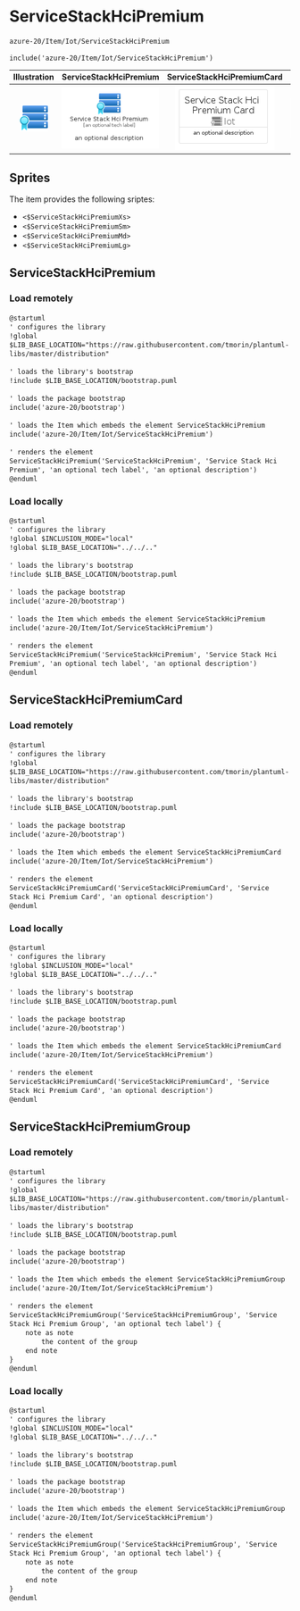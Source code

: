 # ServiceStackHciPremium


```text
azure-20/Item/Iot/ServiceStackHciPremium
```

```text
include('azure-20/Item/Iot/ServiceStackHciPremium')
```



| Illustration | ServiceStackHciPremium | ServiceStackHciPremiumCard | ServiceStackHciPremiumGroup |
| :---: | :---: | :---: | :---: |
| ![illustration for Illustration](../../../azure-20/Item/Iot/ServiceStackHciPremium.png) | ![illustration for ServiceStackHciPremium](../../../azure-20/Item/Iot/ServiceStackHciPremium.Local.png) | ![illustration for ServiceStackHciPremiumCard](../../../azure-20/Item/Iot/ServiceStackHciPremiumCard.Local.png) | ![illustration for ServiceStackHciPremiumGroup](../../../azure-20/Item/Iot/ServiceStackHciPremiumGroup.Local.png) |



## Sprites
The item provides the following sriptes:

- `<$ServiceStackHciPremiumXs>`
- `<$ServiceStackHciPremiumSm>`
- `<$ServiceStackHciPremiumMd>`
- `<$ServiceStackHciPremiumLg>`





## ServiceStackHciPremium

### Load remotely
```plantuml
@startuml
' configures the library
!global $LIB_BASE_LOCATION="https://raw.githubusercontent.com/tmorin/plantuml-libs/master/distribution"

' loads the library's bootstrap
!include $LIB_BASE_LOCATION/bootstrap.puml

' loads the package bootstrap
include('azure-20/bootstrap')

' loads the Item which embeds the element ServiceStackHciPremium
include('azure-20/Item/Iot/ServiceStackHciPremium')

' renders the element
ServiceStackHciPremium('ServiceStackHciPremium', 'Service Stack Hci Premium', 'an optional tech label', 'an optional description')
@enduml
```

### Load locally
```plantuml
@startuml
' configures the library
!global $INCLUSION_MODE="local"
!global $LIB_BASE_LOCATION="../../.."

' loads the library's bootstrap
!include $LIB_BASE_LOCATION/bootstrap.puml

' loads the package bootstrap
include('azure-20/bootstrap')

' loads the Item which embeds the element ServiceStackHciPremium
include('azure-20/Item/Iot/ServiceStackHciPremium')

' renders the element
ServiceStackHciPremium('ServiceStackHciPremium', 'Service Stack Hci Premium', 'an optional tech label', 'an optional description')
@enduml
```

## ServiceStackHciPremiumCard

### Load remotely
```plantuml
@startuml
' configures the library
!global $LIB_BASE_LOCATION="https://raw.githubusercontent.com/tmorin/plantuml-libs/master/distribution"

' loads the library's bootstrap
!include $LIB_BASE_LOCATION/bootstrap.puml

' loads the package bootstrap
include('azure-20/bootstrap')

' loads the Item which embeds the element ServiceStackHciPremiumCard
include('azure-20/Item/Iot/ServiceStackHciPremium')

' renders the element
ServiceStackHciPremiumCard('ServiceStackHciPremiumCard', 'Service Stack Hci Premium Card', 'an optional description')
@enduml
```

### Load locally
```plantuml
@startuml
' configures the library
!global $INCLUSION_MODE="local"
!global $LIB_BASE_LOCATION="../../.."

' loads the library's bootstrap
!include $LIB_BASE_LOCATION/bootstrap.puml

' loads the package bootstrap
include('azure-20/bootstrap')

' loads the Item which embeds the element ServiceStackHciPremiumCard
include('azure-20/Item/Iot/ServiceStackHciPremium')

' renders the element
ServiceStackHciPremiumCard('ServiceStackHciPremiumCard', 'Service Stack Hci Premium Card', 'an optional description')
@enduml
```

## ServiceStackHciPremiumGroup

### Load remotely
```plantuml
@startuml
' configures the library
!global $LIB_BASE_LOCATION="https://raw.githubusercontent.com/tmorin/plantuml-libs/master/distribution"

' loads the library's bootstrap
!include $LIB_BASE_LOCATION/bootstrap.puml

' loads the package bootstrap
include('azure-20/bootstrap')

' loads the Item which embeds the element ServiceStackHciPremiumGroup
include('azure-20/Item/Iot/ServiceStackHciPremium')

' renders the element
ServiceStackHciPremiumGroup('ServiceStackHciPremiumGroup', 'Service Stack Hci Premium Group', 'an optional tech label') {
    note as note
        the content of the group
    end note
}
@enduml
```

### Load locally
```plantuml
@startuml
' configures the library
!global $INCLUSION_MODE="local"
!global $LIB_BASE_LOCATION="../../.."

' loads the library's bootstrap
!include $LIB_BASE_LOCATION/bootstrap.puml

' loads the package bootstrap
include('azure-20/bootstrap')

' loads the Item which embeds the element ServiceStackHciPremiumGroup
include('azure-20/Item/Iot/ServiceStackHciPremium')

' renders the element
ServiceStackHciPremiumGroup('ServiceStackHciPremiumGroup', 'Service Stack Hci Premium Group', 'an optional tech label') {
    note as note
        the content of the group
    end note
}
@enduml
```

